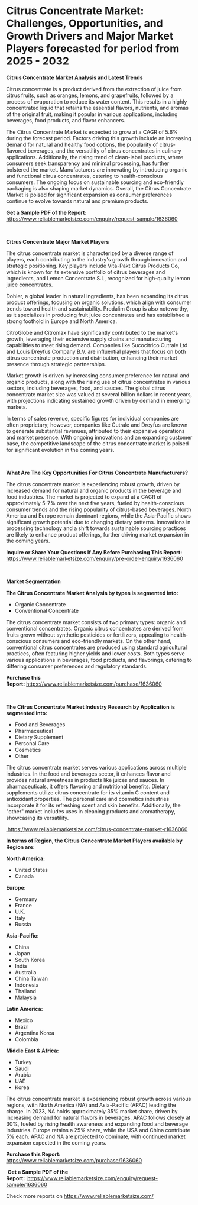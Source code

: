<p><h1>Citrus Concentrate Market: Challenges, Opportunities, and Growth Drivers and Major Market Players forecasted for period from 2025 - 2032</h1></p><p><strong>Citrus Concentrate Market Analysis and Latest Trends</strong></p>
<p><p>Citrus concentrate is a product derived from the extraction of juice from citrus fruits, such as oranges, lemons, and grapefruits, followed by a process of evaporation to reduce its water content. This results in a highly concentrated liquid that retains the essential flavors, nutrients, and aromas of the original fruit, making it popular in various applications, including beverages, food products, and flavor enhancers.</p><p>The Citrus Concentrate Market is expected to grow at a CAGR of 5.6% during the forecast period. Factors driving this growth include an increasing demand for natural and healthy food options, the popularity of citrus-flavored beverages, and the versatility of citrus concentrates in culinary applications. Additionally, the rising trend of clean-label products, where consumers seek transparency and minimal processing, has further bolstered the market. Manufacturers are innovating by introducing organic and functional citrus concentrates, catering to health-conscious consumers. The ongoing focus on sustainable sourcing and eco-friendly packaging is also shaping market dynamics. Overall, the Citrus Concentrate Market is poised for significant expansion as consumer preferences continue to evolve towards natural and premium products.</p></p>
<p><strong>Get a Sample PDF of the Report:&nbsp;</strong> <a href="https://www.reliablemarketsize.com/enquiry/request-sample/1636060?utm_campaign=2889&utm_medium=2&utm_source=Github&utm_content=ia&utm_term=31032025&utm_id=citrus-concentrate">https://www.reliablemarketsize.com/enquiry/request-sample/1636060</a></p>
<p>&nbsp;</p>
<p><strong>Citrus Concentrate Major Market Players</strong></p>
<p><p>The citrus concentrate market is characterized by a diverse range of players, each contributing to the industry's growth through innovation and strategic positioning. Key players include Vita-Pakt Citrus Products Co, which is known for its extensive portfolio of citrus beverages and ingredients, and Lemon Concentrate S.L, recognized for high-quality lemon juice concentrates. </p><p>Dohler, a global leader in natural ingredients, has been expanding its citrus product offerings, focusing on organic solutions, which align with consumer trends toward health and sustainability. Prodalim Group is also noteworthy, as it specializes in producing fruit juice concentrates and has established a strong foothold in Europe and North America.</p><p>CitroGlobe and Citromax have significantly contributed to the market's growth, leveraging their extensive supply chains and manufacturing capabilities to meet rising demand. Companies like Sucocitrico Cutrale Ltd and Louis Dreyfus Company B.V. are influential players that focus on both citrus concentrate production and distribution, enhancing their market presence through strategic partnerships.</p><p>Market growth is driven by increasing consumer preference for natural and organic products, along with the rising use of citrus concentrates in various sectors, including beverages, food, and sauces. The global citrus concentrate market size was valued at several billion dollars in recent years, with projections indicating sustained growth driven by demand in emerging markets.</p><p>In terms of sales revenue, specific figures for individual companies are often proprietary; however, companies like Cutrale and Dreyfus are known to generate substantial revenues, attributed to their expansive operations and market presence. With ongoing innovations and an expanding customer base, the competitive landscape of the citrus concentrate market is poised for significant evolution in the coming years.</p></p>
<p>&nbsp;</p>
<p><strong>What Are The Key Opportunities For Citrus Concentrate Manufacturers?</strong></p>
<p><p>The citrus concentrate market is experiencing robust growth, driven by increased demand for natural and organic products in the beverage and food industries. The market is projected to expand at a CAGR of approximately 5-7% over the next five years, fueled by health-conscious consumer trends and the rising popularity of citrus-based beverages. North America and Europe remain dominant regions, while the Asia-Pacific shows significant growth potential due to changing dietary patterns. Innovations in processing technology and a shift towards sustainable sourcing practices are likely to enhance product offerings, further driving market expansion in the coming years.</p></p>
<p><strong>Inquire or Share Your Questions If Any Before Purchasing This Report:</strong> <a href="https://www.reliablemarketsize.com/enquiry/pre-order-enquiry/1636060?utm_campaign=2889&utm_medium=2&utm_source=Github&utm_content=ia&utm_term=31032025&utm_id=citrus-concentrate">https://www.reliablemarketsize.com/enquiry/pre-order-enquiry/1636060</a></p>
<p>&nbsp;</p>
<p><strong>Market Segmentation</strong></p>
<p><strong>The Citrus Concentrate Market Analysis by types is segmented into:</strong></p>
<p><ul><li>Organic Concentrate</li><li>Conventional Concentrate</li></ul></p>
<p><p>The citrus concentrate market consists of two primary types: organic and conventional concentrates. Organic citrus concentrates are derived from fruits grown without synthetic pesticides or fertilizers, appealing to health-conscious consumers and eco-friendly markets. On the other hand, conventional citrus concentrates are produced using standard agricultural practices, often featuring higher yields and lower costs. Both types serve various applications in beverages, food products, and flavorings, catering to differing consumer preferences and regulatory standards.</p></p>
<p><strong>Purchase this Report:&nbsp;</strong><a href="https://www.reliablemarketsize.com/purchase/1636060?utm_campaign=2889&utm_medium=2&utm_source=Github&utm_content=ia&utm_term=31032025&utm_id=citrus-concentrate">https://www.reliablemarketsize.com/purchase/1636060</a></p>
<p>&nbsp;</p>
<p><strong>The Citrus Concentrate Market Industry Research by Application is segmented into:</strong></p>
<p><ul><li>Food and Beverages</li><li>Pharmaceutical</li><li>Dietary Supplement</li><li>Personal Care</li><li>Cosmetics</li><li>Other</li></ul></p>
<p><p>The citrus concentrate market serves various applications across multiple industries. In the food and beverages sector, it enhances flavor and provides natural sweetness in products like juices and sauces. In pharmaceuticals, it offers flavoring and nutritional benefits. Dietary supplements utilize citrus concentrate for its vitamin C content and antioxidant properties. The personal care and cosmetics industries incorporate it for its refreshing scent and skin benefits. Additionally, the "other" market includes uses in cleaning products and aromatherapy, showcasing its versatility.</p></p>
<p><a href="https://www.reliablemarketsize.com/citrus-concentrate-market-r1636060?utm_campaign=2889&utm_medium=2&utm_source=Github&utm_content=ia&utm_term=31032025&utm_id=citrus-concentrate">&nbsp;https://www.reliablemarketsize.com/citrus-concentrate-market-r1636060</a></p>
<p><strong>In terms of Region, the Citrus Concentrate Market Players available by Region are:</strong></p>
<p>
    <p> <strong> North America: </strong>
        <ul>
            <li>United States</li>
            <li>Canada</li>
        </ul>
        </p> 
    <p> <strong> Europe: </strong>
        <ul>
            <li>Germany</li>
            <li>France</li>
            <li>U.K.</li>
            <li>Italy</li>
            <li>Russia</li>
        </ul>
        </p> 
    <p> <strong> Asia-Pacific: </strong>
        <ul>
            <li>China</li>
            <li>Japan</li>
            <li>South Korea</li>
            <li>India</li>
            <li>Australia</li>
            <li>China Taiwan</li>
            <li>Indonesia</li>
            <li>Thailand</li>
            <li>Malaysia</li>
        </ul>
        </p> 
    <p> <strong> Latin America: </strong>
        <ul>
            <li>Mexico</li>
            <li>Brazil</li>
            <li>Argentina Korea</li>
            <li>Colombia</li>
        </ul>
        </p> 
    <p> <strong> Middle East & Africa: </strong>
        <ul>
            <li>Turkey</li>
            <li>Saudi</li>
            <li>Arabia</li>
            <li>UAE</li>
            <li>Korea</li>
        </ul>
    </p>
    </p>
<p><p>The citrus concentrate market is experiencing robust growth across various regions, with North America (NA) and Asia-Pacific (APAC) leading the charge. In 2023, NA holds approximately 35% market share, driven by increasing demand for natural flavors in beverages. APAC follows closely at 30%, fueled by rising health awareness and expanding food and beverage industries. Europe retains a 25% share, while the USA and China contribute 5% each. APAC and NA are projected to dominate, with continued market expansion expected in the coming years.</p></p>
<p><strong>Purchase this Report: </strong><a href="https://www.reliablemarketsize.com/purchase/1636060?utm_campaign=2889&utm_medium=2&utm_source=Github&utm_content=ia&utm_term=31032025&utm_id=citrus-concentrate">https://www.reliablemarketsize.com/purchase/1636060</a></p>
<p>&nbsp;<strong>Get a Sample PDF of the Report:&nbsp;&nbsp;</strong><a href="https://www.reliablemarketsize.com/enquiry/request-sample/1636060?utm_campaign=2889&utm_medium=2&utm_source=Github&utm_content=ia&utm_term=31032025&utm_id=citrus-concentrate">https://www.reliablemarketsize.com/enquiry/request-sample/1636060</a></p>
<p><strong></strong></p>
<p>Check more reports on <a href="https://www.reliablemarketsize.com/?utm_campaign=2889&utm_medium=2&utm_source=Github&utm_content=ia&utm_term=31032025&utm_id=citrus-concentrate">https://www.reliablemarketsize.com/</a></p>